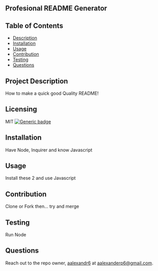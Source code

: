 ## Profesional README Generator
 ## Table of Contents
   - [Description](#project-description)
   - [Installation](#installation)
   - [Usage](#usage)
   - [Contribution](#contribution)
   - [Testing](#testing)
   - [Questions](#questions)
  ## Project Description
  How to make a quick good Quality README!
  ## Licensing 
  MIT
  [![Generic badge](https://img.shields.io/badge/License-MIT-green.svg)](https://choosealicense.com/licenses/mit/.)
  ## Installation 
  Have Node, Inquirer and know Javascript
  ## Usage 
  Install these 2 and use Javascript
  ## Contribution
  Clone or Fork then... try and merge
  ## Testing
  Run Node
  ## Questions
  Reach out to the repo owner, [aalexandr6](https://github.com/aalexandr6) at aalexanderp6@gmail.com.
    
